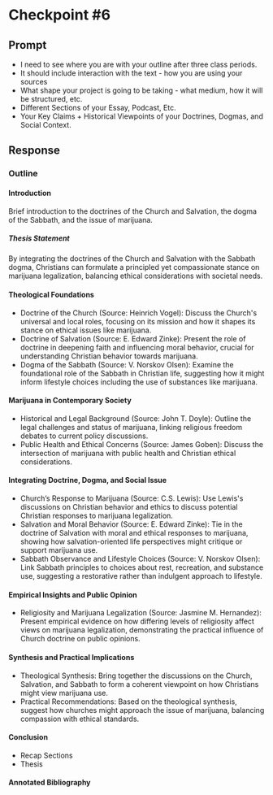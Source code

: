 # Checkpoint #6

## Prompt

- I need to see where you are with your outline after three class periods.
- It should include interaction with the text - how you are using your sources
- What shape your project is going to be taking - what medium, how it will be structured, etc.
- Different Sections of your Essay, Podcast, Etc.
- Your Key Claims + Historical Viewpoints of your Doctrines, Dogmas, and Social Context.

## Response

### Outline

#### Introduction
Brief introduction to the doctrines of the Church and Salvation, the dogma of the Sabbath, and the issue of marijuana.

##### Thesis Statement
By integrating the doctrines of the Church and Salvation with the Sabbath dogma, Christians can formulate a principled yet compassionate stance on marijuana legalization, balancing ethical considerations with societal needs.

#### Theological Foundations
- Doctrine of the Church (Source: Heinrich Vogel): Discuss the Church's universal and local roles, focusing on its mission and how it shapes its stance on ethical issues like marijuana.
- Doctrine of Salvation (Source: E. Edward Zinke): Present the role of doctrine in deepening faith and influencing moral behavior, crucial for understanding Christian behavior towards marijuana.
- Dogma of the Sabbath (Source: V. Norskov Olsen): Examine the foundational role of the Sabbath in Christian life, suggesting how it might inform lifestyle choices including the use of substances like marijuana.

#### Marijuana in Contemporary Society
- Historical and Legal Background (Source: John T. Doyle): Outline the legal challenges and status of marijuana, linking religious freedom debates to current policy discussions.
- Public Health and Ethical Concerns (Source: James Goben): Discuss the intersection of marijuana with public health and Christian ethical considerations.

#### Integrating Doctrine, Dogma, and Social Issue
- Church’s Response to Marijuana (Source: C.S. Lewis): Use Lewis's discussions on Christian behavior and ethics to discuss potential Christian responses to marijuana legalization.
- Salvation and Moral Behavior (Source: E. Edward Zinke): Tie in the doctrine of Salvation with moral and ethical responses to marijuana, showing how salvation-oriented life perspectives might critique or support marijuana use.
- Sabbath Observance and Lifestyle Choices (Source: V. Norskov Olsen): Link Sabbath principles to choices about rest, recreation, and substance use, suggesting a restorative rather than indulgent approach to lifestyle.

#### Empirical Insights and Public Opinion
- Religiosity and Marijuana Legalization (Source: Jasmine M. Hernandez): Present empirical evidence on how differing levels of religiosity affect views on marijuana legalization, demonstrating the practical influence of Church doctrine on public opinions.

#### Synthesis and Practical Implications
- Theological Synthesis: Bring together the discussions on the Church, Salvation, and Sabbath to form a coherent viewpoint on how Christians might view marijuana use.
- Practical Recommendations: Based on the theological synthesis, suggest how churches might approach the issue of marijuana, balancing compassion with ethical standards.

#### Conclusion
- Recap Sections
- Thesis

#### Annotated Bibliography